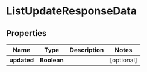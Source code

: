 

# ListUpdateResponseData


## Properties

Name | Type | Description | Notes
------------ | ------------- | ------------- | -------------
**updated** | **Boolean** |  |  [optional]



